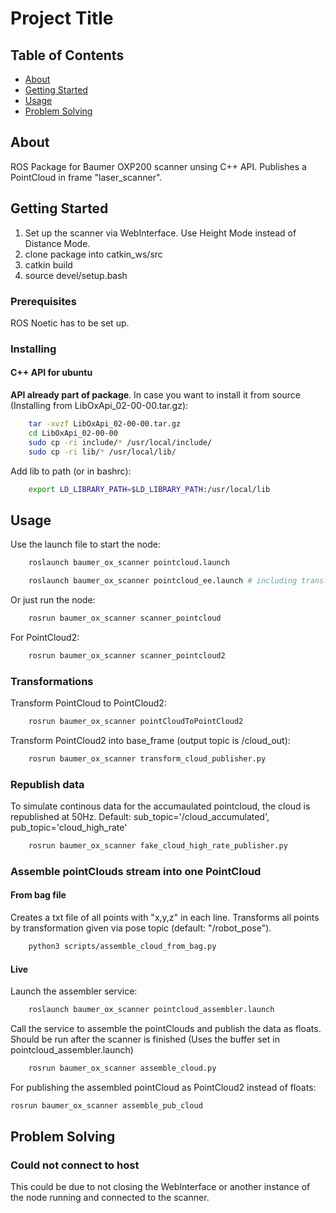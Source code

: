 # Project Title

## Table of Contents

- [About](#about)
- [Getting Started](#getting_started)
- [Usage](#usage)
- [Problem Solving](#problems)

## About <a name = "about"></a>

ROS Package for Baumer OXP200 scanner unsing C++ API. Publishes a PointCloud in frame "laser_scanner".

## Getting Started <a name = "getting_started"></a>

1. Set up the scanner via WebInterface. Use Height Mode instead of Distance Mode.
2. clone package into catkin_ws/src
3. catkin build
4. source devel/setup.bash

### Prerequisites

ROS Noetic has to be set up.

### Installing

#### C++ API for ubuntu

**API already part of package**. In case you want to install it from source (Installing from LibOxApi_02-00-00.tar.gz):

```bash
    tar -xvzf LibOxApi_02-00-00.tar.gz
    cd LibOxApi_02-00-00
    sudo cp -ri include/* /usr/local/include/
    sudo cp -ri lib/* /usr/local/lib/
```

Add lib to path (or in bashrc):

```bash
    export LD_LIBRARY_PATH=$LD_LIBRARY_PATH:/usr/local/lib
```

## Usage <a name = "usage"></a>

Use the launch file to start the node:

```bash
    roslaunch baumer_ox_scanner pointcloud.launch

    roslaunch baumer_ox_scanner pointcloud_ee.launch # including transform to end effector
```

Or just run the node:

```bash
    rosrun baumer_ox_scanner scanner_pointcloud
```

For PointCloud2:

```bash
    rosrun baumer_ox_scanner scanner_pointcloud2
```

### Transformations

Transform PointCloud to PointCloud2:

```bash
    rosrun baumer_ox_scanner pointCloudToPointCloud2
```

Transform PointCloud2 into base_frame (output topic is /cloud_out):

```bash
    rosrun baumer_ox_scanner transform_cloud_publisher.py
```

### Republish data

To simulate continous data for the accumaulated pointcloud, the cloud is republished at 50Hz.
Default: sub_topic='/cloud_accumulated', pub_topic='cloud_high_rate'

```bash
    rosrun baumer_ox_scanner fake_cloud_high_rate_publisher.py
```

### Assemble pointClouds stream into one PointCloud

#### From bag file

Creates a txt file of all points with "x,y,z" in each line.
Transforms all points by transformation given via pose topic (default: "/robot_pose").

```bash
    python3 scripts/assemble_cloud_from_bag.py
```

#### Live

Launch the assembler service:

```bash
    roslaunch baumer_ox_scanner pointcloud_assembler.launch
```

Call the service to assemble the pointClouds and publish the data as floats. Should be run after the scanner is finished (Uses the buffer set in pointcloud_assembler.launch)

```bash
    rosrun baumer_ox_scanner assemble_cloud.py
```

For publishing the assembled pointCloud as PointCloud2 instead of floats:

```bash
rosrun baumer_ox_scanner assemble_pub_cloud
```

## Problem Solving <a name = "problems"></a>

### Could not connect to host

This could be due to not closing the WebInterface or another instance of the node running and connected to the scanner.
